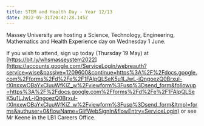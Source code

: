 ```yaml
---
title: STEM and Health Day - Year 12/13
date: 2022-05-31T20:42:28.145Z
---
```

Massey University are hosting a Science, Technology, Engineering, Mathematics and Health Experience day on Wednesday 1 June.

If you wish to attend, sign up today (Thursday 19 May) at [https://bit.ly/whsmasseystem2022](https://accounts.google.com/ServiceLogin/webreauth?service=wise&passive=1209600&continue=https%3A%2F%2Fdocs.google.com%2Fforms%2Fd%2Fe%2F1FAIpQLSeK5u1LJwL-iQngoezQ0Brxul-rXlnxxwOBaYxCIuuWfKiZ_w%2Fviewform%3Fusp%3Dsend_form&followup=https%3A%2F%2Fdocs.google.com%2Fforms%2Fd%2Fe%2F1FAIpQLSeK5u1LJwL-iQngoezQ0Brxul-rXlnxxwOBaYxCIuuWfKiZ_w%2Fviewform%3Fusp%3Dsend_form&ltmpl=forms&authuser=0&flowName=GlifWebSignIn&flowEntry=ServiceLogin)
or see Mr Keene in the LB1 Careers Office.
